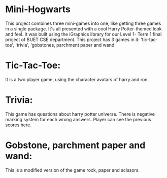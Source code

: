 # Mini-Hogwarts
This project combines three mini-games into one, like getting three games in a single package. It's all presented with a cool Harry Potter-themed look and feel. It was built using the iGraphics library for our Level 1- Term 1 final project of BUET CSE department.
This project has 3 games in it: 'tic-tac-toe', 'trivia', 'gobstones, parchment paper and wand' 
# Tic-Tac-Toe:
It is a two player game, using the character avatars of harry and ron. 
# Trivia:
This game has questions about harry potter universe. There is negative marking system for each wrong answers. Player can see the previous scores here.
# Gobstone, parchment paper and wand:
This is a modified version of the game rock, paper and scissors.
